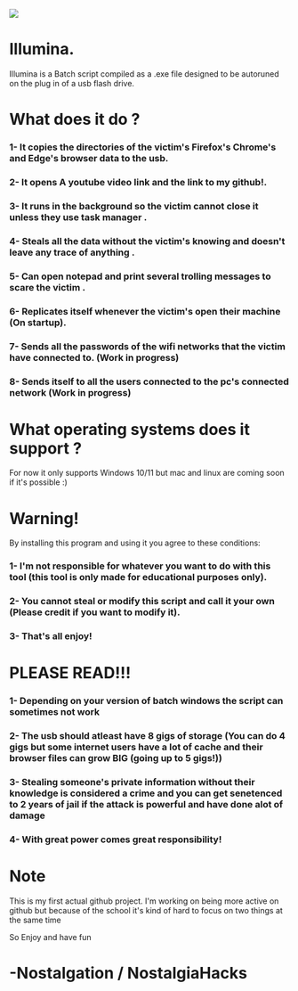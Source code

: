 ![](https://github.com/NostalgiaHacks/Illumina-Script/Picsart_23-04-20_13-32-32-595.jpg)

# Illumina.
Illumina is a Batch script compiled as a .exe file designed to be autoruned on the plug in of a usb flash drive.

# What does it do ?

### 1- It copies the directories of the victim's Firefox's Chrome's and Edge's browser data to the usb.
### 2- It opens A youtube video link and the link to my github!.
### 3- It runs in the background so the victim cannot close it unless they use task manager .
### 4- Steals all the data without the victim's knowing and doesn't leave any trace of anything .
### 5- Can open notepad and print several trolling messages to scare the victim .
### 6- Replicates itself whenever the victim's open their machine (On startup).
### 7- Sends all the passwords of the wifi networks that the victim have connected to. (Work in progress)
### 8- Sends itself to all the users connected to the pc's connected network (Work in progress)

# What operating systems does it support ?

For now it only supports Windows 10/11 but mac and linux are coming soon if it's possible :)

# Warning!

By installing this program and using it you agree to these conditions:

### 1- I'm not responsible for whatever you want to do with this tool (this tool is only made for educational purposes only).
### 2- You cannot steal or modify this script and call it your own (Please credit if you want to modify it).
### 3- That's all enjoy!

# PLEASE READ!!!

### 1- Depending on your version of batch windows the script can sometimes not work 
### 2- The usb should atleast have 8 gigs of storage (You can do 4 gigs but some internet users have a lot of cache and their browser files can grow BIG (going up to 5 gigs!))
### 3- Stealing someone's private information without their knowledge is considered a crime and you can get senetenced to 2 years of jail if the attack is powerful and have done alot of damage
### 4- With great power comes great responsibility!

# Note

This is my first actual github project. I'm working on being more active on github but because of the school it's kind of hard to focus on two things at the same time

So Enjoy and have fun 

# -Nostalgation / NostalgiaHacks 
